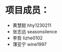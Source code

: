 # 项目成员： 
 - 黄慧懿  hhy1230211<br>
 - 张志远  seasonsilence<br>
 - 李哲    lizhe0102<br>
 - 薄亚宁  wine1997<br>

